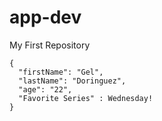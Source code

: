 # app-dev
My First Repository
```
{
  "firstName": "Gel",
  "lastName": "Doringuez",
  "age": "22",
  "Favorite Series" : Wednesday!
}
```
